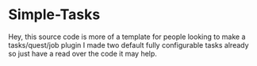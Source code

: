 # Simple-Tasks

Hey, this source code is more of a template for people looking to make a tasks/quest/job plugin I made two default fully configurable tasks already 
so just have a read over the code it may help.
